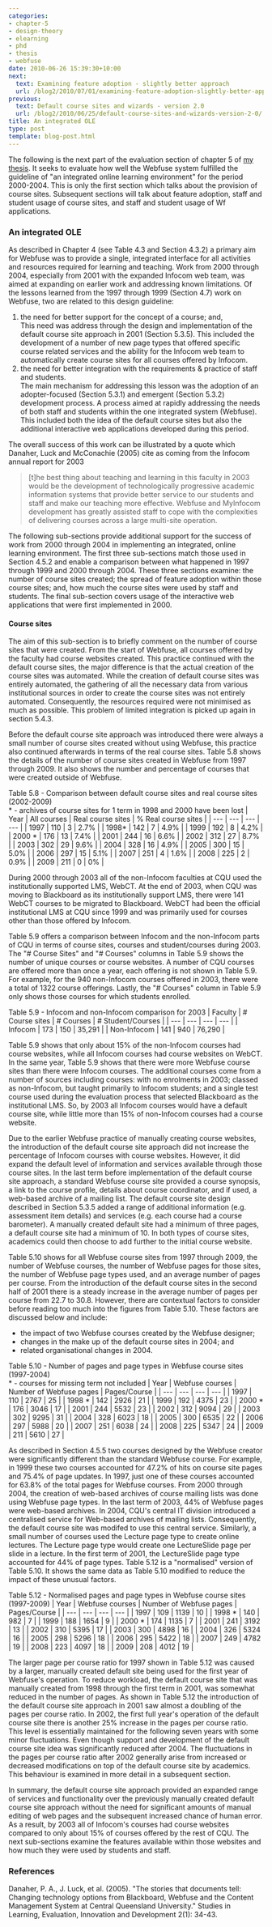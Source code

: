 ```yaml
---
categories:
- chapter-5
- design-theory
- elearning
- phd
- thesis
- webfuse
date: 2010-06-26 15:39:30+10:00
next:
  text: Examining feature adoption - slightly better approach
  url: /blog2/2010/07/01/examining-feature-adoption-slightly-better-approach/
previous:
  text: Default course sites and wizards - version 2.0
  url: /blog2/2010/06/25/default-course-sites-and-wizards-version-2-0/
title: An integrated OLE
type: post
template: blog-post.html
---
```

The following is the next part of the evaluation section of chapter 5 of [my thesis](/blog2/research/phd-thesis/). It seeks to evaluate how well the Webfuse system fulfilled the guideline of "an integrated online learning environment" for the period 2000-2004. This is only the first section which talks about the provision of course sites. Subsequent sections will talk about feature adoption, staff and student usage of course sites, and staff and student usage of Wf applications.

### An integrated OLE

As described in Chapter 4 (see Table 4.3 and Section 4.3.2) a primary aim for Webfuse was to provide a single, integrated interface for all activities and resources required for learning and teaching. Work from 2000 through 2004, especially from 2001 with the expanded Infocom web team, was aimed at expanding on earlier work and addressing known limitations. Of the lessons learned from the 1997 through 1999 (Section 4.7) work on Webfuse, two are related to this design guideline:

1. the need for better support for the concept of a course; and,  
    This need was address through the design and implementation of the default course site approach in 2001 (Section 5.3.5). This included the development of a number of new page types that offered specific course related services and the ability for the Infocom web team to automatically create course sites for all courses offered by Infocom.
2. the need for better integration with the requirements & practice of staff and students.  
    The main mechanism for addressing this lesson was the adoption of an adopter-focused (Section 5.3.1) and emergent (Section 5.3.2) development process. A process aimed at rapidly addressing the needs of both staff and students within the one integrated system (Webfuse). This included both the idea of the default course sites but also the additional interactive web applications developed during this period.

The overall success of this work can be illustrated by a quote which Danaher, Luck and McConachie (2005) cite as coming from the Infocom annual report for 2003

> \[t\]he best thing about teaching and learning in this faculty in 2003 would be the development of technologically progressive academic information systems that provide better service to our students and staff and make our teaching more effective. Webfuse and MyInfocom development has greatly assisted staff to cope with the complexities of delivering courses across a large multi-site operation.

The following sub-sections provide additional support for the success of work from 2000 through 2004 in implementing an integrated, online learning environment. The first three sub-sections match those used in Section 4.5.2 and enable a comparison between what happened in 1997 through 1999 and 2000 through 2004. These three sections examine: the number of course sites created; the spread of feature adoption within those course sites; and, how much the course sites were used by staff and students. The final sub-section covers usage of the interactive web applications that were first implemented in 2000.

#### Course sites

The aim of this sub-section is to briefly comment on the number of course sites that were created. From the start of Webfuse, all courses offered by the faculty had course websites created. This practice continued with the default course sites, the major difference is that the actual creation of the course sites was automated. While the creation of default course sites was entirely automated, the gathering of all the necessary data from various institutional sources in order to create the course sites was not entirely automated. Consequently, the resources required were not minimised as much as possible. This problem of limited integration is picked up again in section 5.4.3.

Before the default course site approach was introduced there were always a small number of course sites created without using Webfuse, this practice also continued afterwards in terms of the real course sites. Table 5.8 shows the details of the number of course sites created in Webfuse from 1997 through 2009. It also shows the number and percentage of courses that were created outside of Webfuse.

Table 5.8 - Comparison between default course sites and real course sites (2002-2009)  
\* - archives of course sites for 1 term in 1998 and 2000 have been lost
| Year | All courses | Real course sites | % Real course sites |
| --- | --- | --- | --- |
| 1997 | 110 | 3 | 2.7% |
| 1998\* | 142 | 7 | 4.9% |
| 1999 | 192 | 8 | 4.2% |
| 2000 \* | 176 | 13 | 7.4% |
| 2001 | 244 | 16 | 6.6% |
| 2002 | 312 | 27 | 8.7% |
| 2003 | 302 | 29 | 9.6% |
| 2004 | 328 | 16 | 4.9% |
| 2005 | 300 | 15 | 5.0% |
| 2006 | 297 | 15 | 5.1% |
| 2007 | 251 | 4 | 1.6% |
| 2008 | 225 | 2 | 0.9% |
| 2009 | 211 | 0 | 0% |

During 2000 through 2003 all of the non-Infocom faculties at CQU used the institutionally supported LMS, WebCT. At the end of 2003, when CQU was moving to Blackboard as its institutionally support LMS, there were 141 WebCT courses to be migrated to Blackboard. WebCT had been the official institutional LMS at CQU since 1999 and was primarily used for courses other than those offered by Infocom.

Table 5.9 offers a comparison between Infocom and the non-Infocom parts of CQU in terms of course sites, courses and student/courses during 2003. The "# Course Sites" and "# Courses" columns in Table 5.9 shows the number of unique courses or course websites. A number of CQU courses are offered more than once a year, each offering is not shown in Table 5.9. For example, for the 940 non-Infocom courses offered in 2003, there were a total of 1322 course offerings. Lastly, the "# Courses" column in Table 5.9 only shows those courses for which students enrolled.

Table 5.9 - Infocom and non-Infocom comparison for 2003
| Faculty | \# Course sites | \# Courses | \# Student/Courses |
| --- | --- | --- | --- |
| Infocom | 173 | 150 | 35,291 |
| Non-Infocom | 141 | 940 | 76,290 |

Table 5.9 shows that only about 15% of the non-Infocom courses had course websites, while all Infocom courses had course websites on WebCT. In the same year, Table 5.9 shows that there were more Webfuse course sites than there were Infocom courses. The additional courses come from a number of sources including courses: with no enrolments in 2003; classed as non-Infocom, but taught primarily to Infocom students; and a single test course used during the evaluation process that selected Blackboard as the institutional LMS. So, by 2003 all Infocom courses would have a default course site, while little more than 15% of non-Infocom courses had a course website.

Due to the earlier Webfuse practice of manually creating course websites, the introduction of the default course site approach did not increase the percentage of Infocom courses with course websites. However, it did expand the default level of information and services available through those course sites. In the last term before implementation of the default course site approach, a standard Webfuse course site provided a course synopsis, a link to the course profile, details about course coordinator, and if used, a web-based archive of a mailing list. The default course site design described in Section 5.3.5 added a range of additional information (e.g. assessment item details) and services (e.g. each course had a course barometer). A manually created default site had a minimum of three pages, a default course site had a minimum of 10. In both types of course sites, academics could then choose to add further to the initial course website.

Table 5.10 shows for all Webfuse course sites from 1997 through 2009, the number of Webfuse courses, the number of Webfuse pages for those sites, the number of Webfuse page types used, and an average number of pages per course. From the introduction of the default course sites in the second half of 2001 there is a steady increase in the average number of pages per course from 22.7 to 30.8. However, there are contextual factors to consider before reading too much into the figures from Table 5.10. These factors are discussed below and include:

- the impact of two Webfuse courses created by the Webfuse designer;
- changes in the make up of the default course sites in 2004; and
- related organisational changes in 2004.

Table 5.10 - Number of pages and page types in Webfuse course sites (1997-2004)  
\* - courses for missing term not included
| Year | Webfuse courses | Number of Webfuse pages | Pages/Course |
| --- | --- | --- | --- |
| 1997 | 110 | 2767 | 25 |
| 1998 \* | 142 | 2926 | 21 |
| 1999 | 192 | 4375 | 23 |
| 2000 \* | 176 | 3046 | 17 |
| 2001 | 244 | 5532 | 23 |
| 2002 | 312 | 9094 | 29 |
| 2003 | 302 | 9295 | 31 |
| 2004 | 328 | 6023 | 18 |
| 2005 | 300 | 6535 | 22 |
| 2006 | 297 | 5988 | 20 |
| 2007 | 251 | 6038 | 24 |
| 2008 | 225 | 5347 | 24 |
| 2009 | 211 | 5610 | 27 |

As described in Section 4.5.5 two courses designed by the Webfuse creator were significantly different than the standard Webfuse course. For example, in 1999 these two courses accounted for 47.2% of hits on course site pages and 75.4% of page updates. In 1997, just one of these courses accounted for 63.8% of the total pages for Webfuse courses. From 2000 through 2004, the creation of web-based archives of course mailing lists was done using Webfuse page types. In the last term of 2003, 44% of Webfuse pages were web-based archives. In 2004, CQU's central IT division introduced a centralised service for Web-based archives of mailing lists. Consequently, the default course site was modifed to use this central service. Similarly, a small number of courses used the Lecture page type to create online lectures. The Lecture page type would create one LectureSlide page per slide in a lecture. In the first term of 2001, the LectureSlide page type accounted for 44% of page types. Table 5.12 is a "normalised" version of Table 5.10. It shows the same data as Table 5.10 modified to reduce the impact of these unusual factors.

Table 5.12 - Normalised pages and page types in Webfuse course sites (1997-2009)
| Year | Webfuse courses | Number of Webfuse pages | Pages/Course |
| --- | --- | --- | --- |
| 1997 | 109 | 1139 | 10 |
| 1998 \* | 140 | 982 | 7 |
| 1999 | 188 | 1654 | 9 |
| 2000 \* | 174 | 1135 | 7 |
| 2001 | 241 | 3192 | 13 |
| 2002 | 310 | 5395 | 17 |
| 2003 | 300 | 4898 | 16 |
| 2004 | 326 | 5324 | 16 |
| 2005 | 298 | 5296 | 18 |
| 2006 | 295 | 5422 | 18 |
| 2007 | 249 | 4782 | 19 |
| 2008 | 223 | 4097 | 18 |
| 2009 | 208 | 4012 | 19 |

The larger page per course ratio for 1997 shown in Table 5.12 was caused by a larger, manually created default site being used for the first year of Webfuse's operation. To reduce workload, the default course site that was manually created from 1998 through the first term in 2001, was somewhat reduced in the number of pages. As shown in Table 5.12 the introduction of the default course site approach in 2001 saw almost a doubling of the pages per course ratio. In 2002, the first full year's operation of the default course site there is another 25% increase in the pages per course ratio. This level is essentially maintained for the following seven years with some minor fluctuations. Even though support and development of the default course site idea was significantly reduced after 2004. The fluctuations in the pages per course ratio after 2002 generally arise from increased or decreased modifications on top of the default course site by academics. This behaviour is examined in more detail in a subsequent section.

In summary, the default course site approach provided an expanded range of services and functionality over the previously manually created default course site approach without the need for significant amounts of manual editing of web pages and the subsequent increased chance of human error. As a result, by 2003 all of Infocom's courses had course websites compared to only about 15% of courses offered by the rest of CQU. The next sub-sections examine the features available within those websites and how much they were used by students and staff.

### References

Danaher, P. A., J. Luck, et al. (2005). "The stories that documents tell: Changing technology options from Blackboard, Webfuse and the Content Management System at Central Queensland University." Studies in Learning, Evaluation, Innovation and Development 2(1): 34-43.